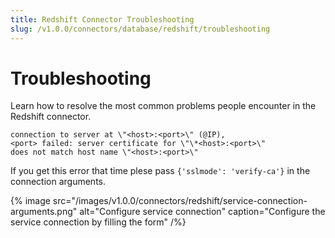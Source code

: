 ```yaml
---
title: Redshift Connector Troubleshooting
slug: /v1.0.0/connectors/database/redshift/troubleshooting
---
```


# Troubleshooting

Learn how to resolve the most common problems people encounter in the Redshift connector.

```
connection to server at \"<host>:<port>\" (@IP),
<port> failed: server certificate for \"\*<host>:<port>\"
does not match host name \"<host>:<port>\"
```

If you get this error that time plese pass `{'sslmode': 'verify-ca'}` in the connection arguments.

{% image
src="/images/v1.0.0/connectors/redshift/service-connection-arguments.png"
alt="Configure service connection"
caption="Configure the service connection by filling the form" /%}


